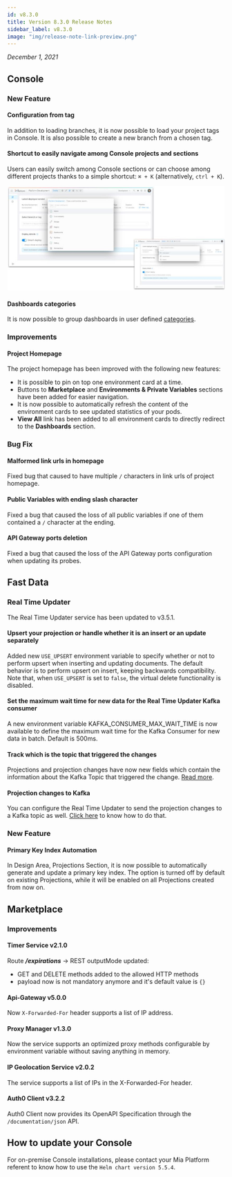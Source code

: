 ```yaml
---
id: v8.3.0
title: Version 8.3.0 Release Notes
sidebar_label: v8.3.0
image: "img/release-note-link-preview.png"
---
```


_December 1, 2021_

## Console

### New Feature

#### Configuration from tag

In addition to loading branches, it is now possible to load your project tags in Console. It is also possible to create a new branch from a chosen tag.

#### Shortcut to easily navigate among Console projects and sections

Users can easily switch among Console sections or can choose among different projects thanks to a simple shortcut: `⌘ + K` (alternatively, `ctrl + K`).

![Navigation shortcut](./../img/shortcut.jpg)

#### Dashboards categories

It is now possible to group dashboards in user defined [categories](../../development_suite/monitoring/dashboard#add-a-dashboard).

### Improvements

#### Project Homepage

The project homepage has been improved with the following new features:

- It is possible to pin on top one environment card at a time.
- Buttons to **Marketplace** and **Environments & Private Variables** sections have been added for easier navigation.
- It is now possible to automatically refresh the content of the environment cards to see updated statistics of your pods.
- **View All** link has been added to all environment cards to directly redirect to the **Dashboards** section.

### Bug Fix

#### Malformed link urls in homepage

Fixed bug that caused to have multiple `/` characters in link urls of project homepage.

#### Public Variables with ending slash character

Fixed a bug that caused the loss of all public variables if one of them contained a `/` character at the ending.

#### API Gateway ports deletion

Fixed a bug that caused the loss of the API Gateway ports configuration when updating its probes.

## Fast Data

### Real Time Updater

The Real Time Updater service has been updated to v3.5.1.

#### Upsert your projection or handle whether it is an insert or an update separately

Added new `USE_UPSERT` environment variable to specify whether or not to perform upsert when inserting and updating documents. The default behavior is to perform upsert on insert, keeping backwards compatibility.
Note that, when `USE_UPSERT` is set to `false`, the virtual delete functionality is disabled.  

#### Set the maximum wait time for new data for the Real Time Updater Kafka consumer

A new environment variable KAFKA_CONSUMER_MAX_WAIT_TIME is now available to define the maximum wait time for the Kafka Consumer for new data in batch. Default is 500ms.

#### Track which is the topic that triggered the changes

Projections and projection changes have now new fields which contain the information about the Kafka Topic that triggered the change. [Read more](../../fast_data/real_time_updater/configuration#tracking-the-changes).

#### Projection changes to Kafka

You can configure the Real Time Updater to send the projection changes to a Kafka topic as well. [Click here](../../fast_data/real_time_updater/configuration#kafka-projection-changes-configuration) to know how to do that.

### New Feature

#### Primary Key Index Automation

In Design Area, Projections Section, it is now possible to automatically generate and update a primary key index. The option is turned off by default on existing Projections, while it will be enabled on all Projections created from now on.

## Marketplace

### Improvements

#### Timer Service v2.1.0

Route _**/expirations**_ → REST outputMode updated:

- GET and DELETE methods added to the allowed HTTP methods
- payload now is not mandatory anymore and it's default value is `{}`

#### Api-Gateway v5.0.0

Now `X-Forwarded-For` header supports a list of IP address.

#### Proxy Manager v1.3.0

Now the service supports an optimized proxy methods configurable by environment variable without saving anything in memory.

#### IP Geolocation Service v2.0.2

The service supports a list of IPs in the X-Forwarded-For header.

#### Auth0 Client v3.2.2

Auth0 Client now provides its OpenAPI Specification through the `/documentation/json` API.

## How to update your Console

For on-premise Console installations, please contact your Mia Platform referent to know how to use the `Helm chart version 5.5.4`.
